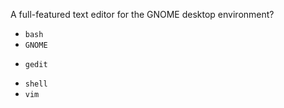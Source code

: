 A full-featured text editor for the GNOME desktop environment?

* `bash`
* `GNOME`
+ `gedit`
* `shell`
* `vim`
